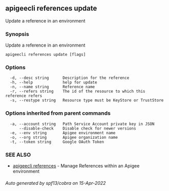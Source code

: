 ## apigeecli references update

Update a reference in an environment

### Synopsis

Update a reference in an environment

```
apigeecli references update [flags]
```

### Options

```
  -d, --desc string      Description for the reference
  -h, --help             help for update
  -n, --name string      Reference name
  -r, --refers string    The id of the resource to which this reference refers
  -s, --restype string   Resource type must be KeyStore or TrustStore
```

### Options inherited from parent commands

```
  -a, --account string   Path Service Account private key in JSON
      --disable-check    Disable check for newer versions
  -e, --env string       Apigee environment name
  -o, --org string       Apigee organization name
  -t, --token string     Google OAuth Token
```

### SEE ALSO

* [apigeecli references](apigeecli_references.md)	 - Manage References within an Apigee environment

###### Auto generated by spf13/cobra on 15-Apr-2022
